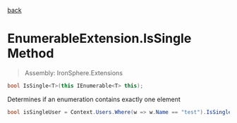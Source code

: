 ﻿

[back](/IronSphere.Extensions/types/EnumerableExtension)

# EnumerableExtension.IsSingle Method

> Assembly: IronSphere.Extensions

```csharp
bool IsSingle<T>(this IEnumerable<T> this);
```

Determines if an enumeration contains exactly one element

```csharp
bool isSingleUser = Context.Users.Where(w => w.Name == "test").IsSingle();
``` 